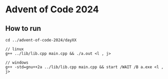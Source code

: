 # Advent of Code 2024

## How to run

```
cd ../advent-of-code-2024/dayXX

// linux
g++ ../lib/lib.cpp main.cpp && ./a.out <l , j>

// windows
g++ -std=gnu++2a ../lib/lib.cpp main.cpp && start /WAIT /B a.exe <l , j>
```
